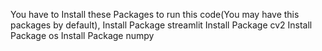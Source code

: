 You have to Install these Packages to run  this code(You may have this packages by default),
Install Package streamlit
Install Package cv2
Install Package os
Install Package numpy
